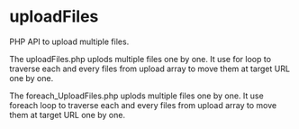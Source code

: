 # uploadFiles
PHP API to upload multiple files.

The uploadFiles.php uplods multiple files one by one. It use for loop to traverse each and every files from upload array to move them at target URL one by one.

The foreach_UploadFiles.php uplods multiple files one by one. It use foreach loop to traverse each and every files from upload array to move them at target URL one by one.
